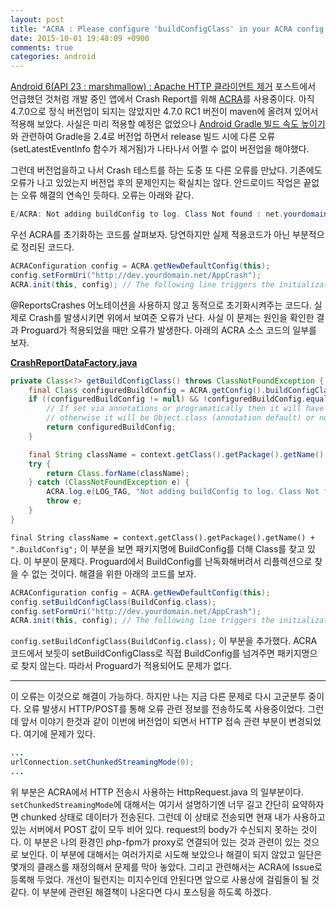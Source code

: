 ```yaml
---
layout: post
title: "ACRA : Please configure 'buildConfigClass' in your ACRA config 오류"
date: 2015-10-01 19:48:09 +0900
comments: true
categories: android
---
```

[Android 6(API 23 : marshmallow) : Apache HTTP 클라이언트 제거](/2015/09/25/android-6-apache-http-client-removal/) 포스트에서 언급했던 것처럼 개발 중인 앱에서 Crash Report를 위해 [ACRA](https://github.com/ACRA/acra)를 사용중이다. 아직 4.7.0으로 정식 버전업이 되지는 않았지만 4.7.0 RC1 버전이 maven에 올려져 있어서 적용해 보았다.
사실은 미리 적용할 예정은 없었으나 [Android Gradle 빌드 속도 높이기](/2015/09/29/android-gradle-builds-speed-up/)와 관련하여 Gradle을 2.4로 버전업 하면서 release 빌드 시에 다른 오류(setLatestEventInfo 함수가 제거됨)가 나타나서 어쩔 수 없이 버전업을 해야했다.

그런데 버전업을하고 나서 Crash 테스트를 하는 도중 또 다른 오류를 만났다. 기존에도 오류가 나고 있었는지 버전업 후의 문제인지는 확실치는 않다. 안드로이드 작업은 끝없는 오류 해결의 연속인 듯하다. 오류는 아래와 같다.

```java
E/ACRA: Not adding buildConfig to log. Class Not found : net.yourdomain.BuildConfig. Please configure 'buildConfigClass' in your ACRA config
```

우선 ACRA를 초기화하는 코드를 살펴보자. 당연하지만 실제 적용코드가 아닌 부분적으로 정리된 코드다.

```java
ACRAConfiguration config = ACRA.getNewDefaultConfig(this);
config.setFormUri("http://dev.yourdomain.net/AppCrash");
ACRA.init(this, config); // The following line triggers the initialization of ACRA
```

@ReportsCrashes 어노테이션을 사용하지 않고 동적으로 초기화시켜주는 코드다. 실제로 Crash를 발생시키면 위에서 보여준 오류가 난다. 사실 이 문제는 원인을 확인한 결과 Proguard가 적용되었을 때만 오류가 발생한다. 아래의 ACRA 소스 코드의 일부를 보자.

**[CrashReportDataFactory.java](https://github.com/ACRA/acra/blob/master/src/main/java/org/acra/collector/CrashReportDataFactory.java)**

```java
private Class<?> getBuildConfigClass() throws ClassNotFoundException {
    final Class configuredBuildConfig = ACRA.getConfig().buildConfigClass();
    if ((configuredBuildConfig != null) && !configuredBuildConfig.equals(Object.class)) {
        // If set via annotations or programatically then it will have a real value,
        // otherwise it will be Object.class (annotation default) or null (explicit programmatic).
        return configuredBuildConfig;
    }

    final String className = context.getClass().getPackage().getName() + ".BuildConfig";
    try {
        return Class.forName(className);
    } catch (ClassNotFoundException e) {
        ACRA.log.e(LOG_TAG, "Not adding buildConfig to log. Class Not found : " + className + ". Please configure 'buildConfigClass' in your ACRA config");
        throw e;
    }
}
```

`final String className = context.getClass().getPackage().getName() + ".BuildConfig";` 이 부분을 보면 패키지명에 BuildConfig를 더해 Class를 찾고 있다. 이 부분이 문제다. Proguard에서 BuildConfig를 난독화해버려서 리플렉션으로 찾을 수 없는 것이다.
해결을 위한 아래의 코드를 보자.

```java
ACRAConfiguration config = ACRA.getNewDefaultConfig(this);
config.setBuildConfigClass(BuildConfig.class);
config.setFormUri("http://dev.yourdomain.net/AppCrash");
ACRA.init(this, config); // The following line triggers the initialization of ACRA
```

`config.setBuildConfigClass(BuildConfig.class);` 이 부분을 추가했다. ACRA 코드에서 보듯이 setBuildConfigClass로 직접 BuildConfig를 넘겨주면 패키지명으로 찾지 않는다. 따라서 Proguard가 적용되어도 문제가 없다.

___

이 오류는 이것으로 해결이 가능하다. 하지만 나는 지금 다른 문제로 다시 고군분투 중이다.
오류 발생시 HTTP/POST를 통해 오류 관련 정보를 전송하도록 사용중이었다. 그런데 앞서 이야기 한것과 같이 이번에 버전업이 되면서 HTTP 접속 관련 부분이 변경되었다. 여기에 문제가 있다.

```java
...
urlConnection.setChunkedStreamingMode(0);
...
```

위 부분은 ACRA에서 HTTP 전송시 사용하는 HttpRequest.java 의 일부분이다. `setChunkedStreamingMode`에 대해서는 여기서 설명하기엔 너무 길고 간단히 요약하자면 chunked 상태로 데이터가 전송된다.
그런데 이 상태로 전송되면 현재 내가 사용하고 있는 서버에서 POST 값이 모두 비어 있다. request의 body가 수신되지 못하는 것이다. 이 부분은 나의 환경인 php-fpm가 proxy로 연결되어 있는 것과 관련이 있는 것으로 보인다. 이 부분에 대해서는 여러가지로 시도해 보았으나 해결이 되지 않았고 일단은 몇개의 클래스를 재정의해서 문제를 막아 놓았다. 그리고 관련해서는 ACRA에 Issue로 등록해 두었다. 개선이 될런지는 미지수인데 안된다면 앞으로 사용상에 걸림돌이 될 것 같다. 이 부분에 관련된 해결책이 나온다면 다시 포스팅을 하도록 하겠다.
